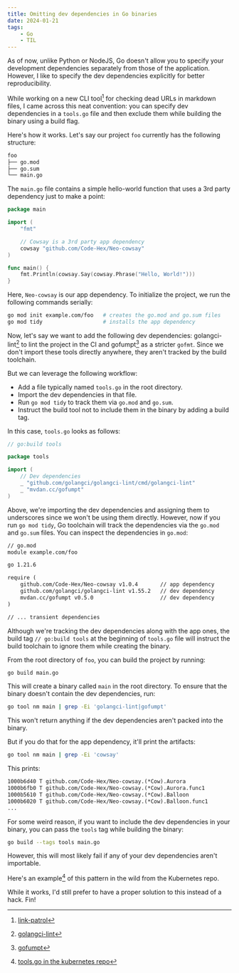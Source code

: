 ```yaml
---
title: Omitting dev dependencies in Go binaries
date: 2024-01-21
tags:
    - Go
    - TIL
---
```


As of now, unlike Python or NodeJS, Go doesn't allow you to specify your development
dependencies separately from those of the application. However, I like to specify the dev
dependencies explicitly for better reproducibility.

While working on a new CLI tool[^1] for checking dead URLs in markdown files, I came across
this neat convention: you can specify dev dependencies in a `tools.go` file and then exclude
them while building the binary using a build flag.

Here's how it works. Let's say our project `foo` currently has the following structure:

```txt
foo
├── go.mod
├── go.sum
└── main.go
```

The `main.go` file contains a simple hello-world function that uses a 3rd party dependency
just to make a point:

```go
package main

import (
    "fmt"

    // Cowsay is a 3rd party app dependency
    cowsay "github.com/Code-Hex/Neo-cowsay"
)

func main() {
    fmt.Println(cowsay.Say(cowsay.Phrase("Hello, World!")))
}
```

Here, `Neo-cowsay` is our app dependency. To initialize the project, we run the following
commands serially:

```sh
go mod init example.com/foo   # creates the go.mod and go.sum files
go mod tidy                   # installs the app dependency
```

Now, let's say we want to add the following dev dependencies: golangci-lint[^2] to lint the
project in the CI and gofumpt[^3] as a stricter `gofmt`. Since we don't import these tools
directly anywhere, they aren't tracked by the build toolchain.

But we can leverage the following workflow:

-   Add a file typically named `tools.go` in the root directory.
-   Import the dev dependencies in that file.
-   Run `go mod tidy` to track them via `go.mod` and `go.sum`.
-   Instruct the build tool not to include them in the binary by adding a build tag.

In this case, `tools.go` looks as follows:

```go
// go:build tools

package tools

import (
    // Dev dependencies
    _ "github.com/golangci/golangci-lint/cmd/golangci-lint"
    _ "mvdan.cc/gofumpt"
)
```

Above, we're importing the dev dependencies and assigning them to underscores since we won't
be using them directly. However, now if you run `go mod tidy`, Go toolchain will track the
dependencies via the `go.mod` and `go.sum` files. You can inspect the dependencies in
`go.mod`:

```txt
// go.mod
module example.com/foo

go 1.21.6

require (
    github.com/Code-Hex/Neo-cowsay v1.0.4       // app dependency
    github.com/golangci/golangci-lint v1.55.2   // dev dependency
    mvdan.cc/gofumpt v0.5.0                     // dev dependency
)

// ... transient dependencies
```

Although we're tracking the dev dependencies along with the app ones, the build tag
`// go:build tools` at the beginning of `tools.go` file will instruct the build toolchain to
ignore them while creating the binary.

From the root directory of `foo`, you can build the project by running:

```sh
go build main.go
```

This will create a binary called `main` in the root directory. To ensure that the binary
doesn't contain the dev dependencies, run:

```sh
go tool nm main | grep -Ei 'golangci-lint|gofumpt'
```

This won't return anything if the dev dependencies aren't packed into the binary.

But if you do that for the app dependency, it'll print the artifacts:

```sh
go tool nm main | grep -Ei 'cowsay'
```

This prints:

```txt
1000b6d40 T github.com/Code-Hex/Neo-cowsay.(*Cow).Aurora
1000b6fb0 T github.com/Code-Hex/Neo-cowsay.(*Cow).Aurora.func1
1000b5610 T github.com/Code-Hex/Neo-cowsay.(*Cow).Balloon
1000b6020 T github.com/Code-Hex/Neo-cowsay.(*Cow).Balloon.func1
...
```

For some weird reason, if you want to include the dev dependencies in your binary, you can
pass the `tools` tag while building the binary:

```sh
go build --tags tools main.go
```

However, this will most likely fail if any of your dev dependencies aren't importable.

Here's an example[^4] of this pattern in the wild from the Kubernetes repo.

While it works, I'd still prefer to have a proper solution to this instead of a hack. Fin!

[^1]: [link-patrol](https://github.com/rednafi/link-patrol)
[^2]: [golangci-lint](https://github.com/golangci/golangci-lint)
[^3]: [gofumpt](https://github.com/mvdan/gofumpt)
[^4]:
    [tools.go in the kubernetes repo](https://github.com/kubernetes/kubernetes/blob/master/hack/tools/tools.go)
